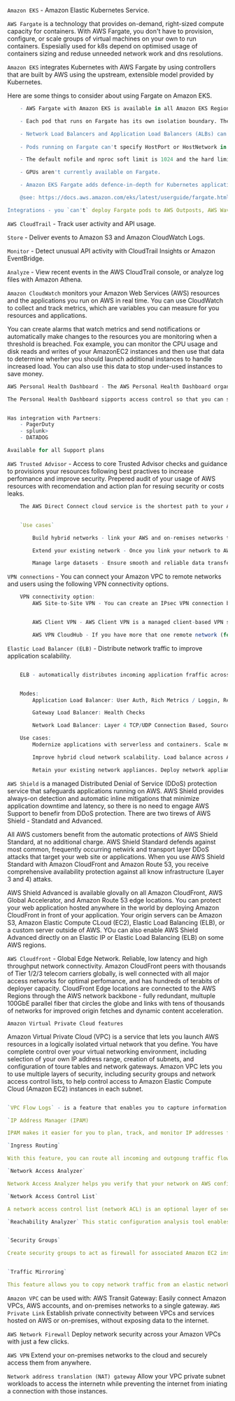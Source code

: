 `Amazon EKS` - Amazon Elastic Kubernetes Service.

`AWS Fargate` is a technology that provides on-demand, right-sized compute capacity for containers. With AWS Fargate, you don't have to provision, configure, or scale groups of virtual machines on your own to run containers. Espesially used for k8s depend on optimised usage of containers sizing and reduse unneeded network work and dns resolutions.

`Amazon EKS` integrates Kubernetes with AWS Fargate by using controllers that are built by AWS using the upstream, extensible model provided by Kubernetes.

Here are some things to consider about using Fargate on Amazon EKS.

```r
    - AWS Fargate with Amazon EKS is available in all Amazon EKS Regions except China (Beijing),China (Ningxia), AWS GovCloud(US-East), and AWS GovCloud(US-West).

    - Each pod that runs on Fargate has its own isolation boundary. The don't share the underlying kernel, CPU resources, memory resources, or elastic network interface with another pod.

    - Network Load Balancers and Application Load Balancers (ALBs) can be used with Fargate with IP targets only. 
    
    - Pods running on Fargate can't specify HostPort or HostNetwork in the pod manifest.

    - The default nofile and nproc soft limit is 1024 and the hard limit is 65535 for Fargate pods.

    - GPUs aren't currently available on Fargate.

    - Amazon EKS Fargate adds defence-in-depth for Kubernetes applications by isolating each Pod within a Virtual Machine (VM). This VM boundary prevents access to host-based resources used by other Pods in the event of a container escape, which is a common method of attacking containerized applications and gain access to resources outside of the container.

    @see: https://docs.aws.amazon.com/eks/latest/userguide/fargate.html

Integrations - you `can't` deploy Fargate pods to AWS Outposts, AWS Wavelength or AWS Local Zones.
```

`AWS CloudTrail` - Track user activity and API usage.

`Store` - Deliver events to Amazon S3 and Amazon CloudWatch Logs.

`Monitor` - Detect unusual API activity with CloudTrail Insights or Amazon EventBridge.

`Analyze` - View recent events in the AWS CloudTrail console, or analyze log files with Amazon Athena.


`Amazon CloudWatch` monitors your Amazon Web Services (AWS) resources and the applications you run on AWS in real time. You can use CloudWatch to collect and track metrics, which are variables you can measure for you resources and applications.

You can create alarms that watch metrics and send notifications or automatically make changes to the resources you are monitoring when a threshold is breached. Fox example, you can monitor the CPU usage and disk reads and writes of your AmazonEC2 instances and then use that data to determine wherher you should launch additional instances to handle increased load. You can also use this data to stop under-used instances to save money.


``` r
AWS Personal Health Dashboard - The AWS Personal Health Dashboard organizes issues in three groups: open issues, scheduled changes, and other notifications. You can use Amazon CloudWatch Events to detect and react to changes for AWS Health events. You can monitor specific AWS Health events that occur in your AWS account, and then set up riles so that you get notified or take action when events change. You can use the AWS Health API, the service that powers Personal Health Dashboard, to integrate health data and notifications with your existing in-house or third-party IT management tools.

The Personal Health Dashboard sipports access control so that you can set up permissions based on event metadata. This allows you to grant or deny access to an AWS Identity and Access Management (IAM) user based on attributes, such as event types specific services, or other role-based attributes. You cant restrict access of sensitive events, such as security events, to only the users that need to see them.


Has integration with Partners:
    - PagerDuty
    - splunk>
    - DATADOG

Available for all Support plans
```


`AWS Trusted Advisor` - Access to core Trusted Advisor checks and guidance to provisions your resources following best practives to increase perfomance and improve security. Prepered audit of your usage of AWS resources with recomendation and action plan for resuing security or costs leaks.


```r
    The AWS Direct Connect cloud service is the shortest path to your AWS resources. While in transit, your network traffic remains on the AWS global network and never touches the public internet. This reduces the chance of hitting bottlenecks or unexpected increases in latency. When creating a new connection, you can choose a hosted connection provided by an AWS Direct Connect Delivery Partner, or choose a dedicated connection from AWS - and deploy at over 100 AWS Direct Connect Locations around the globe. With AWS Direct Connect SiteLink, you can send data between AWS Direct Connect locations to create private network connections between the offices and data centers in your gloval network.


    `Use cases`

        Build hybrid networks - link your AWS and on-remises networks to build application that span environments without compromising perfomance.

        Extend your existing network - Once you link your network to AWS Direct Connect, you can use SiteLink to send data between your locations. When using SiteLink, data travels over the shortest path between locations.

        Manage large datasets - Ensure smooth and reliable data transfers at massive scale for real-time analysis, rapid data backup, or broadcast media processing.
```



`VPN connections` - You can connect your Amazon VPC to remote networks and users using the following VPN connectivity options.
``` r   
    VPN connectivity option:
        AWS Site-to-Site VPN - You can create an IPsec VPN connection between your VPC and your remote network. On the AWS side of the Site-to-Site VPN connection, a virtual private gateway or transit gateway provides two VPN endpoints (tunnels) for automativ failover. You configure your customer gateway device on the remote side of the Site-to-Site VPN connection.


        AWS Client VPN - AWS Client VPN is a managed client-based VPN service that enables you to securely access your AWS resources or your on-premises network. With AWS Client VPN, you configure an endpoint to which your users can connect to establish a secure TLS VPN session.

        AWS VPN CloudHub - If you have more that one remote network (for example, multiple branch offices), you can create multiple AWS Site-to-Site VPN connectopns via your virtual private gateway to enable communication between these networks. 
```

`Elastic Load Balancer (ELB)` - Distribute network traffic to improve application scalability.

``` r

    ELB - automatically distributes incoming application fraffic across miltiple targets and virtual appliances in one or more Availability Zones (AZs).


    Modes:
        Application Load Balancer: User Auth, Rich Metrics / Loggin, Redirects, Fixes / Response.

        Gateway Load Balancer: Health Checks

        Network Load Balancer: Layer 4 TCP/UDP Connection Based, Source IP Preservation, Low Latency.

    Use cases:
        Modernize applications with serverless and containers. Scale modern applications to meet demand without complex configurations or API gateways.

        Improve hybrid cloud network scalability. Load balance across AWS and on-premises resources using a single load balancer.

        Retain your existing network appliances. Deploy network appliances from your preferred vendor while taking advantage of the scale and flexibility of the cloud.
```

`AWS Shield` is a managed Distributed Denial of Service (DDoS) protection service that safeguards applications running on AWS. AWS Shield provides always-on detection and automatic inline mitigations that minimize application downtime and latency, so there is no need to engage AWS Support to benefir from DDoS protection. There are two tirews of AWS Shield - Standatd and Advanced.

All AWS customers benefit from the automatic protections of AWS Shield Standard, at no additional charge. AWS Shield Standard defends against most common, frequently occurring netwirk and transport layer DDoS attacks that target your web site or applications. When you use AWS Shield Standard with Amazon CloudFront and Amazon Route 53, you receive comprehensive availability protection against all know infrastructure (Layer 3 and 4) attaks. 

AWS Shield Advanced is available glovally on all Amazon CloudFront, AWS Global Accelerator, and Amazon Route 53 edge locations. You can protect your web application hosted anywhere in the world by deploying Amazon CloudFront in front of your application. Your origin servers can be Amazon S3, Amazon Elastic Compute CLoud (EC2), Elastic Load Balancing (ELB), or a custom server outside of AWS. YOu can also enable AWS Shield Advanced directly on an Elastic IP or Elastic Load Balancing (ELB) on some AWS regions.

`AWS Cloudfront` - Global Edge Network. Reliable, low latency and high throughput network connectivity. Amazon CloudFront peers with thousands of Tier 1/2/3 telecom carriers globally, is well connected with all major access networks for optimal perfomance, and has hundreds of terabits of deployer capacity. CloudFront Edge locations are connected to the AWS Regions through the AWS network backbone - fully redundant, multuple 100GbE parallel fiber that circles the globe and links with tens of thousands of networks for improved origin fetches and dynamic content acceleration.


`Amazon Virtual Private Cloud features`

Amazon Virtual Private Cloud (VPC) is a service that lets you launch AWS resources in a logically isolated virtual network that you define. You have complete control over your virtual networking environment, including selection of your own IP address range, creation of subnets, and configuration of toure tables and network gateways. Amazon VPC lets you to use multiple layers of security, including security groups and network access control lists, to help control access to Amazon Elastic Compute Cloud (Amazon EC2) instances in each subnet.

```r

`VPC Flow Logs` - is a feature that enables you to capture information about the IP traffic going to and from network interfaces in you VPS. Flow log data can be published to Amazon CloudWatch Logs or Amazon S3. After you create a flow log, you can retrieve and view its data in the chosen destination.

`IP Address Manager (IPAM)

IPAM makes it easier for you to plan, track, and monitor IP addresses for yout AWS workloads. IPAM automates IP address assignments to your Amazon VPC, removing the need to use homegrown or spreadsheet-based planning applications. It also enhances your network observability by showing IP usage across multiple accounts and VPVs in a unified operational view.

`Ingress Routing`

With this feature, you can route all incoming and outgoung traffic flowing to/from an internet gateway or virtual private gateway to a specific Amazon EC2 instances  `elastic network interface`. Configure your virtual private cloud to send all traffic ti a gateway or an Amazon EC2 instance before it reaches your business workloads. 

`Network Access Analyzer` 

Network Access Analyzer helps you verify that your network on AWS confirms to your network security and compliance requirements. You can use Network Acess Analyzer to underestand network access to your resources, helping you identify improvements to your cloud security posture and easily demonstarate compliance.

`Network Access Control List`

A network access control list (network ACL) is an optional layer of security for your VPC that acts as a firewall for controlling traffic in and out of one or more subnets. Yoou might set up network ACLs with rules similar to those of your security groups. 

`Reachability Analyzer` This static configuration analysis tool enables you to analyze and debug network reachabuluty between two resources in your VPC. After you specifu the source and destination resources, Reachability Analyzer produces hop-by-hop details of the virtual path between them when they are reachable, and identifies the blocking component when thery are unreachable.


`Security Groups`

Create security groups to act as firewall for associated Amazon EC2 instances, controlling inbound and outbound traffic at the instaces level. When you launch an instace, you can associate it woth one or more security groups.


`Traffic Mirroring` 

This feature allows you to copy network traffic from an elastic network interface of Amazon EC2 instaces and send it to out-of-band security and monitoring appliances for deep packet inspection. YOu can detect network and security anaomalies, gain operation insights, implement compliance and security controls, and troubleshool issues.
```

`Amazon VPC` can be used with:
    AWS Transit Gateway: Easily connect Amazon VPCs, AWS accounts, and on-premises networks to a single gateway.
`AWS Private Link` Establish private connectivity between VPCs and services hosted on AWS or on-premises, without exposing data to the internet.

`AWS Network Firewall` Deploy network security across your Amazon VPCs with just a few clicks.

`AWS VPN` Extend your on-premises networks to the cloud and securely access them from anywhere.

`Network address translation (NAT) gateway` Allow your VPC private subnet workloads to access the internetn while preventing the internet from iniating a connection with those instances.
